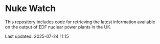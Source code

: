 # Nuke Watch

This repository includes code for retrieving the latest information available on the output of EDF nuclear power plants in the UK.

Last updated: 2025-07-24 11:15
